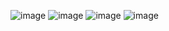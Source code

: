 ![image](https://user-images.githubusercontent.com/75119694/180637035-7cd1e65f-04d2-4b13-8cbb-f056ce4111e0.png)
![image](https://user-images.githubusercontent.com/75119694/180636850-8fe26c7b-afa7-4706-95f4-3eecb415e72a.png)
![image](https://user-images.githubusercontent.com/75119694/180637019-87b3ab8f-ccdf-4edf-bc62-07d419a06514.png)
![image](https://user-images.githubusercontent.com/75119694/180637059-663e8367-75cd-42ba-9366-3728c3109bd4.png)

